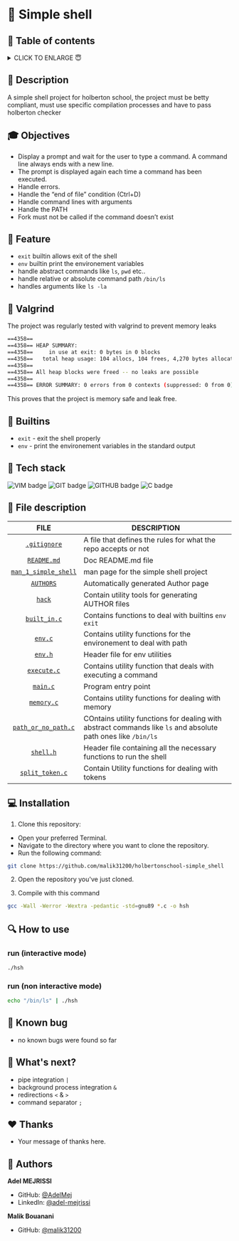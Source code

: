 # 🐚 Simple shell
## 🔖 Table of contents

<details>
  <summary>
    CLICK TO ENLARGE 😇
  </summary>
  📄 <a href="#description">Description</a>
  <br>
  🎓 <a href="#objectives">Objectives</a>
  <br>
  🔨 <a href="#tech-stack">Tech stack</a>
  <br>
  📝 <a href="#feature">Feature</a>
  <br>
  👾 <a href="#valgrind">Valgrind</a>
  <br>
  💾 <a href="#builtins">Builtins</a>
  <br>
  📂 <a href="#files-description">Files description</a>
  <br>
  💻 <a href="#installation">Installation</a>
  <br>
  🔍 <a href="#how-to-use">How to Use</a>
  <br>
  🚨 <a href="#known-bug">Known bug</a> 
  <br>
  🔧 <a href="#whats-next">What's next?</a>
  <br>
  ♥️ <a href="#thanks">Thanks</a>
  <br>
  👷 <a href="#authors">Authors</a>
  </details>

## 📄 <span id="description">Description</span>

A simple shell project for holberton school, the project must be betty compliant,
must use specific compilation processes and have to pass holberton checker

## 🎓 <span id="objectives">Objectives</span>

- Display a prompt and wait for the user to type a command. A command line always ends with a new line.
- The prompt is displayed again each time a command has been executed.
- Handle errors.
- Handle the “end of file” condition (Ctrl+D)
- Handle command lines with arguments
- Handle the PATH
- Fork must not be called if the command doesn’t exist

## 📝 <span id="feature">Feature</span>
- `exit` builtin allows exit of the shell
- `env` builtin print the environement variables
- handle abstract commands like `ls`, `pwd` etc..
- handle relative or absolute command path `/bin/ls`
- handles arguments like `ls -la`

## 👾 <span id="valgrind">Valgrind</span>

The project was regularly tested with valgrind to prevent memory leaks
```bash
==4358==
==4358== HEAP SUMMARY:
==4358==     in use at exit: 0 bytes in 0 blocks
==4358==   total heap usage: 104 allocs, 104 frees, 4,270 bytes allocated
==4358==
==4358== All heap blocks were freed -- no leaks are possible
==4358==
==4358== ERROR SUMMARY: 0 errors from 0 contexts (suppressed: 0 from 0)
```

This proves that the project is memory safe and leak free.

## 💾 <span id="builtins">Builtins</span>
- `exit` - exit the shell properly
- `env` - print the environement variables in the standard output

## 🔨 <span id="tech-stack">Tech stack</span>

<p align="left">
<img src="https://img.shields.io/badge/VIM-3EB535?logo=vim&logoColor=white&style=for-the-badge" alt="VIM badge">

<img src="https://img.shields.io/badge/GIT-D68936?logo=git&logoColor=white&style=for-the-badge" alt="GIT badge">

<img src="https://img.shields.io/badge/GITHUB-000000?logo=github&logoColor=white&style=for-the-badge" alt="GITHUB badge">

<img src="https://img.shields.io/badge/C-2FA5BA?logo=c&logoColor=white&style=for-the-badge" alt="C badge">

</p>

## 📂 <span id="files-description">File description</span>

| **FILE**            | **DESCRIPTION**                                   |
| :-----------------: | ------------------------------------------------- |
| [`.gitignore`](https://github.com/malik31200/holbertonschool-simple_shell/blob/main/.gitignore)       | A file that defines the rules for what the repo accepts or not                          |
| [`README.md`](https://github.com/malik31200/holbertonschool-simple_shell/blob/main/README.md)     | Doc README.md file                       |
| [`man_1_simple_shell`](https://github.com/malik31200/holbertonschool-simple_shell/blob/main/man_1_simple_shell)      | man page for the simple shell project |
| [`AUTHORS`](https://github.com/malik31200/holbertonschool-simple_shell/blob/main/AUTHORS)      | Automatically generated Author page     |
| [`hack`](https://github.com/malik31200/holbertonschool-simple_shell/tree/main/hack)       | Contain utility tools for generating AUTHOR files   |
| [`built_in.c`](https://github.com/malik31200/holbertonschool-simple_shell/blob/main/built_in.c)       | Contains functions to deal with builtins `env` `exit`|
| [`env.c`](https://github.com/malik31200/holbertonschool-simple_shell/blob/main/env.c)       | Contains utility functions for the environement to deal with path |
| [`env.h`](https://github.com/malik31200/holbertonschool-simple_shell/blob/main/env.h)       | Header file for env utilities |
| [`execute.c`](https://github.com/malik31200/holbertonschool-simple_shell/blob/main/execute.c)       | Contains utility function that deals with executing a command |
| [`main.c`](https://github.com/malik31200/holbertonschool-simple_shell/blob/main/main.c)       | Program entry point |
| [`memory.c`](https://github.com/malik31200/holbertonschool-simple_shell/blob/main/memory.c)       | Contains utility functions for dealing with memory |
| [`path_or_no_path.c`](https://github.com/malik31200/holbertonschool-simple_shell/blob/main/path_or_no_path.c)       | COntains utility functions for dealing with abstract commands like `ls` and absolute path ones like `/bin/ls`|
| [`shell.h`](https://github.com/malik31200/holbertonschool-simple_shell/blob/main/shell.h)       | Header file containing all the necessary functions to run the shell |
| [`split_token.c`](https://github.com/malik31200/holbertonschool-simple_shell/blob/main/split_token.c)       | Contain Utility functions for dealing with tokens |




## 💻 <span id="installation">Installation</span>

1. Clone this repository:
  - Open your preferred Terminal.
  - Navigate to the directory where you want to clone the repository.
  - Run the following command:

```bash
git clone https://github.com/malik31200/holbertonschool-simple_shell
```

2. Open the repository you've just cloned.

3. Compile with this command

```bash
gcc -Wall -Werror -Wextra -pedantic -std=gnu89 *.c -o hsh
```

## 🔍 <span id="how-to-use">How to use</span>
### run (interactive mode)
```bash
./hsh
```


### run (non interactive mode)
```bash
echo "/bin/ls" | ./hsh
```

## 🚨 <span id="known-bug">Known bug</span>
- no known bugs were found so far

## 🔧 <span id="whats-next">What's next?</span>

- pipe integration `|`
- background process integration `&`
- redirections `<` & `>`
- command separator `;`

## ♥️ <span id="thanks">Thanks</span>

- Your message of thanks here. 

## 👷 <span id="authors">Authors</span>

**Adel MEJRISSI**
- GitHub: [@AdelMej](https://github.com/AdelMej)
- LinkedIn: [@adel-mejrissi](https://www.linkedin.com/in/adel-mejrissi-709374172)

**Malik Bouanani**
- GitHub: [@malik31200](https://github.com/malik31200)

